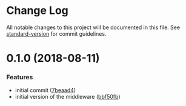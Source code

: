 # Change Log

All notable changes to this project will be documented in this file. See [standard-version](https://github.com/conventional-changelog/standard-version) for commit guidelines.

<a name="0.1.0"></a>
# 0.1.0 (2018-08-11)


### Features

* initial commit ([7beaad4](https://github.com/joao-fontenele/express-prometheus-middleware/commit/7beaad4))
* initial version of the middleware ([bbf50fb](https://github.com/joao-fontenele/express-prometheus-middleware/commit/bbf50fb))
